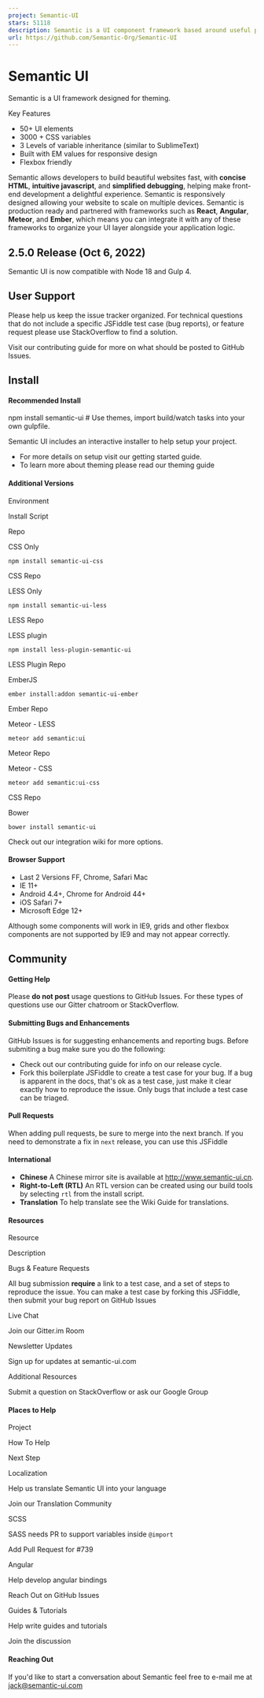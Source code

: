```yaml
---
project: Semantic-UI
stars: 51118
description: Semantic is a UI component framework based around useful principles from natural language.
url: https://github.com/Semantic-Org/Semantic-UI
---
```


Semantic UI
===========

Semantic is a UI framework designed for theming.

Key Features

-   50+ UI elements
-   3000 + CSS variables
-   3 Levels of variable inheritance (similar to SublimeText)
-   Built with EM values for responsive design
-   Flexbox friendly

Semantic allows developers to build beautiful websites fast, with **concise HTML**, **intuitive javascript**, and **simplified debugging**, helping make front-end development a delightful experience. Semantic is responsively designed allowing your website to scale on multiple devices. Semantic is production ready and partnered with frameworks such as **React**, **Angular**, **Meteor**, and **Ember**, which means you can integrate it with any of these frameworks to organize your UI layer alongside your application logic.

2.5.0 Release (Oct 6, 2022)
---------------------------

Semantic UI is now compatible with Node 18 and Gulp 4.

User Support
------------

Please help us keep the issue tracker organized. For technical questions that do not include a specific JSFiddle test case (bug reports), or feature request please use StackOverflow to find a solution.

Visit our contributing guide for more on what should be posted to GitHub Issues.

Install
-------

#### Recommended Install

npm install semantic-ui  # Use themes, import build/watch tasks into your own gulpfile.

Semantic UI includes an interactive installer to help setup your project.

-   For more details on setup visit our getting started guide.
-   To learn more about theming please read our theming guide

#### Additional Versions

Environment

Install Script

Repo

CSS Only

`npm install semantic-ui-css`

CSS Repo

LESS Only

`npm install semantic-ui-less`

LESS Repo

LESS plugin

`npm install less-plugin-semantic-ui`

LESS Plugin Repo

EmberJS

`ember install:addon semantic-ui-ember`

Ember Repo

Meteor - LESS

`meteor add semantic:ui`

Meteor Repo

Meteor - CSS

`meteor add semantic:ui-css`

CSS Repo

Bower

`bower install semantic-ui`

Check out our integration wiki for more options.

#### Browser Support

-   Last 2 Versions FF, Chrome, Safari Mac
-   IE 11+
-   Android 4.4+, Chrome for Android 44+
-   iOS Safari 7+
-   Microsoft Edge 12+

Although some components will work in IE9, grids and other flexbox components are not supported by IE9 and may not appear correctly.

Community
---------

#### Getting Help

Please **do not post** usage questions to GitHub Issues. For these types of questions use our Gitter chatroom or StackOverflow.

#### Submitting Bugs and Enhancements

GitHub Issues is for suggesting enhancements and reporting bugs. Before submiting a bug make sure you do the following:

-   Check out our contributing guide for info on our release cycle.
-   Fork this boilerplate JSFiddle to create a test case for your bug. If a bug is apparent in the docs, that's ok as a test case, just make it clear exactly how to reproduce the issue. Only bugs that include a test case can be triaged.

#### Pull Requests

When adding pull requests, be sure to merge into the next branch. If you need to demonstrate a fix in `next` release, you can use this JSFiddle

#### International

-   **Chinese** A Chinese mirror site is available at http://www.semantic-ui.cn.
-   **Right-to-Left (RTL)** An RTL version can be created using our build tools by selecting `rtl` from the install script.
-   **Translation** To help translate see the Wiki Guide for translations.

#### Resources

Resource

Description

Bugs & Feature Requests

All bug submission **require** a link to a test case, and a set of steps to reproduce the issue. You can make a test case by forking this JSFiddle, then submit your bug report on GitHub Issues

Live Chat

Join our Gitter.im Room

Newsletter Updates

Sign up for updates at semantic-ui.com

Additional Resources

Submit a question on StackOverflow or ask our Google Group

#### Places to Help

Project

How To Help

Next Step

Localization

Help us translate Semantic UI into your language

Join our Translation Community

SCSS

SASS needs PR to support variables inside `@import`

Add Pull Request for #739

Angular

Help develop angular bindings

Reach Out on GitHub Issues

Guides & Tutorials

Help write guides and tutorials

Join the discussion

#### Reaching Out

If you'd like to start a conversation about Semantic feel free to e-mail me at jack@semantic-ui.com
